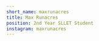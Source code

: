 ```yaml
---
short_name: maxrunacres
title: Max Runacres
position: 2nd Year SLLET Student
instagram: maxrunacres
---
```

